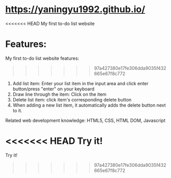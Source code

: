 # https://yaningyu1992.github.io/
<<<<<<< HEAD
My first to-do list website 

Features:
=======
My first to-do list website features:
>>>>>>> 97a427380e17fe306dda9035f432665e67f8c772
1. Add list item: Enter your list item in the input area and click enter button/press "enter" on your keyboard 
2. Draw line through the item: Click on the item
3. Delete list item: click item's corresponding delete button
4. When adding a new list item, it automatically adds the delete button next to it.

Related web development knowledge: HTML5, CSS, HTML DOM, Javascript

<<<<<<< HEAD
Try it!
=======
Try it!
>>>>>>> 97a427380e17fe306dda9035f432665e67f8c772
